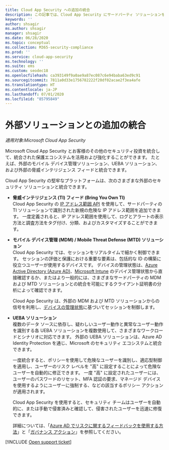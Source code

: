 ```yaml
---
title: Cloud App Security への追加の統合
description: この記事では、Cloud App Security にサードパーティ ソリューションを統合する方法について説明します。
keywords: ''
author: shsagir
ms.author: shsagir
manager: shsagir
ms.date: 06/28/2020
ms.topic: conceptual
ms.collection: M365-security-compliance
ms.prod: ''
ms.service: cloud-app-security
ms.technology: ''
ms.suite: ems
ms.custom: seodec18
ms.openlocfilehash: ca393149f9a0ae9a87ec087c6e94baba63ed9c91
ms.sourcegitcommit: 7811a0d33e1756782222f20df02acae2f3ea4afe
ms.translationtype: HT
ms.contentlocale: ja-JP
ms.lasthandoff: 07/01/2020
ms.locfileid: "85795849"
---
```

# <a name="additional-integrations-with-external-solutions"></a>外部ソリューションとの追加の統合

*適用対象:Microsoft Cloud App Security*

Microsoft Cloud App Security とお客様のその他のセキュリティ投資を統合して、統合された保護エコシステムを活用および強化することができます。 たとえば、外部のモバイル デバイス管理ソリューション、UEBA ソリューション、および外部の脅威インテリジェンス フィードと統合できます。

Cloud App Security の堅牢なプラットフォームは、次のさまざまな外部のセキュリティ ソリューションと統合できます。

- **脅威インテリジェンス (TI) フィード (Bring You Own TI)**  
    Cloud App Security の [IP アドレス範囲 API](api-data-enrichment.md) を使用して、サードパーティの TI ソリューションで識別された新規の危険な IP アドレス範囲を追加できます。 一度定義されると、IP アドレス範囲を使用して、ログとアラートの表示方法と調査方法をタグ付け、分類、およびカスタマイズすることができます。

- **モバイル デバイス管理 (MDM) / Mobile Threat Defense (MTD) ソリューション**  
    Cloud App Security では、セッションをリアルタイムで細かく制御できます。 セッションの評価と保護における重要な要素は、包括的な ID の構築に役立つユーザーが使用するデバイスです。 デバイスの管理状態は、[Azure Active Directory (Azure AD)](/azure/active-directory/conditional-access/overview)、[Microsoft Intune](/intune/mobile-threat-defense) のデバイス管理状態から直接確認するか、またはより一般的には、さまざまなサードパーティの MDM および MTD ソリューションとの統合を可能にするクライアント証明書の分析によって確認できます。

    Cloud App Security は、外部の MDM および MTD ソリューションからの信号を利用し、[デバイスの管理状態](proxy-intro-aad.md#managed-device-identification)に基づいてセッションを制御します。

- **UEBA ソリューション**  
    複数のデータ ソースに依存し、疑わしいユーザー動作と異常なユーザー動作を識別する各 UEBA ソリューションを複数使用して、さまざまなワークロードとシナリオに対応できます。 外部の UEBA ソリューションは、Azure AD Identity Protection を通じ、Microsoft のセキュリティ エコシステムと統合できます。

    一度統合すると、ポリシーを使用して危険なユーザーを識別し、適応型制御を適用し、ユーザーのリスク レベルを "高" に設定することによって危険なユーザーを自動的に修正できます。 一度 "高" に設定されたユーザーには、ユーザーのパスワードのリセット、MFA 認証の要求、マネージド デバイスを使用するようにユーザーに強制する、などの該当するポリシー アクションが適用されます。

    Cloud App Security を使用すると、セキュリティ チームはユーザーを自動的に、または手動で侵害済みと確認して、侵害されたユーザーを迅速に修復できます。

    詳細については、「[Azure AD でリスクに関するフィードバックを使用する方法](/azure/active-directory/identity-protection/howto-identity-protection-risk-feedback#how-does-azure-ad-use-my-risk-feedback)」と「[ガバナンス アクション](accounts.md#governance-actions)」を参照してください。

[!INCLUDE [Open support ticket](includes/support.md)]

